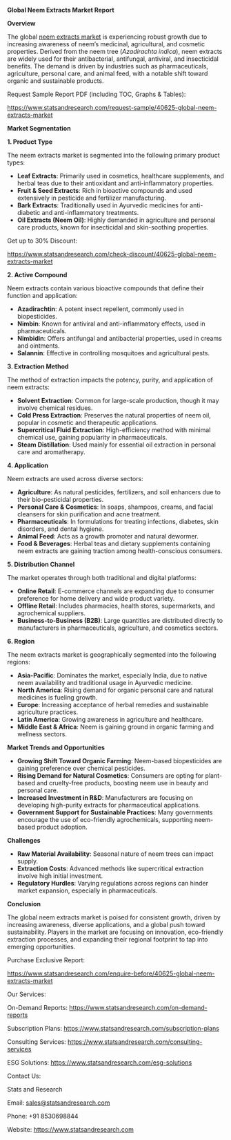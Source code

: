 ﻿**Global Neem Extracts Market Report**

**Overview**

The global [neem extracts market](https://www.statsandresearch.com/report/40625-global-neem-extracts-market) is experiencing robust growth due to increasing awareness of neem’s medicinal, agricultural, and cosmetic properties. Derived from the neem tree (*Azadirachta indica*), neem extracts are widely used for their antibacterial, antifungal, antiviral, and insecticidal benefits. The demand is driven by industries such as pharmaceuticals, agriculture, personal care, and animal feed, with a notable shift toward organic and sustainable products.

Request Sample Report PDF (including TOC, Graphs & Tables):

<https://www.statsandresearch.com/request-sample/40625-global-neem-extracts-market>

**Market Segmentation**

**1. Product Type**

The neem extracts market is segmented into the following primary product types:

- **Leaf Extracts**: Primarily used in cosmetics, healthcare supplements, and herbal teas due to their antioxidant and anti-inflammatory properties.
- **Fruit & Seed Extracts**: Rich in bioactive compounds and used extensively in pesticide and fertilizer manufacturing.
- **Bark Extracts**: Traditionally used in Ayurvedic medicines for anti-diabetic and anti-inflammatory treatments.
- **Oil Extracts (Neem Oil)**: Highly demanded in agriculture and personal care products, known for insecticidal and skin-soothing properties.

Get up to 30% Discount:

<https://www.statsandresearch.com/check-discount/40625-global-neem-extracts-market>

**2. Active Compound**

Neem extracts contain various bioactive compounds that define their function and application:

- **Azadirachtin**: A potent insect repellent, commonly used in biopesticides.
- **Nimbin**: Known for antiviral and anti-inflammatory effects, used in pharmaceuticals.
- **Nimbidin**: Offers antifungal and antibacterial properties, used in creams and ointments.
- **Salannin**: Effective in controlling mosquitoes and agricultural pests.

**3. Extraction Method**

The method of extraction impacts the potency, purity, and application of neem extracts:

- **Solvent Extraction**: Common for large-scale production, though it may involve chemical residues.
- **Cold Press Extraction**: Preserves the natural properties of neem oil, popular in cosmetic and therapeutic applications.
- **Supercritical Fluid Extraction**: High-efficiency method with minimal chemical use, gaining popularity in pharmaceuticals.
- **Steam Distillation**: Used mainly for essential oil extraction in personal care and aromatherapy.

**4. Application**

Neem extracts are used across diverse sectors:

- **Agriculture**: As natural pesticides, fertilizers, and soil enhancers due to their bio-pesticidal properties.
- **Personal Care & Cosmetics**: In soaps, shampoos, creams, and facial cleansers for skin purification and acne treatment.
- **Pharmaceuticals**: In formulations for treating infections, diabetes, skin disorders, and dental hygiene.
- **Animal Feed**: Acts as a growth promoter and natural dewormer.
- **Food & Beverages**: Herbal teas and dietary supplements containing neem extracts are gaining traction among health-conscious consumers.

**5. Distribution Channel**

The market operates through both traditional and digital platforms:

- **Online Retail**: E-commerce channels are expanding due to consumer preference for home delivery and wide product variety.
- **Offline Retail**: Includes pharmacies, health stores, supermarkets, and agrochemical suppliers.
- **Business-to-Business (B2B)**: Large quantities are distributed directly to manufacturers in pharmaceuticals, agriculture, and cosmetics sectors.

**6. Region**

The neem extracts market is geographically segmented into the following regions:

- **Asia-Pacific**: Dominates the market, especially India, due to native neem availability and traditional usage in Ayurvedic medicine.
- **North America**: Rising demand for organic personal care and natural medicines is fueling growth.
- **Europe**: Increasing acceptance of herbal remedies and sustainable agriculture practices.
- **Latin America**: Growing awareness in agriculture and healthcare.
- **Middle East & Africa**: Neem is gaining ground in organic farming and wellness sectors.

**Market Trends and Opportunities**

- **Growing Shift Toward Organic Farming**: Neem-based biopesticides are gaining preference over chemical pesticides.
- **Rising Demand for Natural Cosmetics**: Consumers are opting for plant-based and cruelty-free products, boosting neem use in beauty and personal care.
- **Increased Investment in R&D**: Manufacturers are focusing on developing high-purity extracts for pharmaceutical applications.
- **Government Support for Sustainable Practices**: Many governments encourage the use of eco-friendly agrochemicals, supporting neem-based product adoption.

**Challenges**

- **Raw Material Availability**: Seasonal nature of neem trees can impact supply.
- **Extraction Costs**: Advanced methods like supercritical extraction involve high initial investment.
- **Regulatory Hurdles**: Varying regulations across regions can hinder market expansion, especially in pharmaceuticals.

**Conclusion**

The global neem extracts market is poised for consistent growth, driven by increasing awareness, diverse applications, and a global push toward sustainability. Players in the market are focusing on innovation, eco-friendly extraction processes, and expanding their regional footprint to tap into emerging opportunities.

Purchase Exclusive Report:

<https://www.statsandresearch.com/enquire-before/40625-global-neem-extracts-market>


Our Services:

On-Demand Reports: <https://www.statsandresearch.com/on-demand-reports>

Subscription Plans: <https://www.statsandresearch.com/subscription-plans>

Consulting Services: <https://www.statsandresearch.com/consulting-services>

ESG Solutions: <https://www.statsandresearch.com/esg-solutions>

Contact Us:

Stats and Research

Email: <sales@statsandresearch.com>

Phone: +91 8530698844

Website: <https://www.statsandresearch.com>




